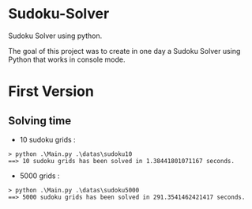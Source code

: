 # Sudoku-Solver
Sudoku Solver using python.

The goal of this project was to create in one day a Sudoku Solver using Python that
works in console mode.

# First Version 

## Solving time

- 10 sudoku grids : 
 
```
> python .\Main.py .\datas\sudoku10
==> 10 sudoku grids has been solved in 1.38441801071167 seconds.
```
 
- 5000 grids : 

```
> python .\Main.py .\datas\sudoku5000
==> 5000 sudoku grids has been solved in 291.3541462421417 seconds.
```
